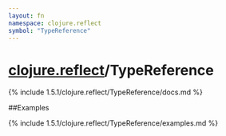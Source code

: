 ```yaml
---
layout: fn
namespace: clojure.reflect
symbol: "TypeReference"
---
```


# [clojure.reflect](../)/TypeReference

{% include 1.5.1/clojure.reflect/TypeReference/docs.md %}

##Examples

{% include 1.5.1/clojure.reflect/TypeReference/examples.md %}

